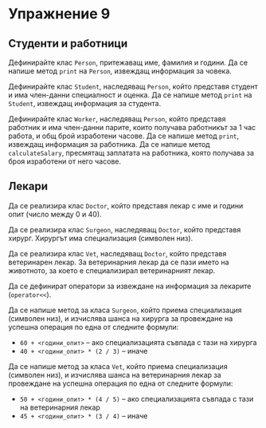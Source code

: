 Упражнение 9
=============

Студенти и работници
--------------------
Дефинирайте клас `Person`, притежаващ име, фамилия и години. Да се напише
метод `print` на `Person`, извеждащ информация за човека.

Дефинирайте клас `Student`, наследяващ `Person`, който представя студент
и има член-данни специалност и оценка. Да се напише метод `print` на
`Student`, извеждащ информация за студента.

Дефинирайте клас `Worker`, наследяващ `Person`, който представя работник
и има член-данни парите, които получава работникът за 1 час работа,
и общ брой изработени часове. Да се напише метод `print`,
извеждащ информация за работника. Да се напише метод `calculateSalary`,
пресмятащ заплатата на работника, която получава за броя
изработени от него часове.

Лекари
------
Да се реализира клас `Doctor`, който представя лекар с име и години опит
(число между 0 и 40).

Да се реализира клас `Surgeon`, наследяващ `Doctor`, който представя хирург.
Хирургът има специализация (символен низ).

Да се реализира клас `Vet`, наследяващ `Doctor`, който представя ветеринарен
лекар. За ветеринарния лекар да се пази името на животното,
за което е специализирал ветеринарният лекар.

Да се дефинират оператори за извеждане на информация за лекарите (`operator<<`).

Да се напише метод за класа `Surgeon`, който приема специализация
(символен низ), и изчислява шанса на хирурга за провеждане на успешна операция
по една от следните формули:
* `60 + <години_опит>` – ако специализацията съвпада с тази на хирурга
* `40 + <години_опит> * (2 / 3)` – иначе

Да се напише метод за класа `Vet`, който приема специализация
(символен низ), и изчислява шанса на ветеринарния лекар за провеждане на
успешна операция по една от следните формули:
* `50 + <години_опит> * (4 / 5)` – ако специализацията съвпада с тази
на ветеринарния лекар
* `45 + <години_опит> * (3 / 4)` – иначе